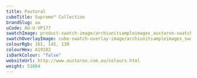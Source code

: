 ```yaml
---
title: Pastoral
cubeTitle: Supreme™ Collection
brandSlug: au
uCode: AU-U-VP177
swatchImage: product-swatch-image/archiunitsampleimages_austaron-swatch_Pastoral.jpg
swatchOverlayImage: cube-swatch-overlay-image/archiunitsampleimages_swatch-overlay_austaron.png
colourRgb: 161, 145, 130
colourHex: A19182
isDarkColour: "false"
websiteUrl: http://www.austaron.com.au/colours.html
weight: 51664
---
```

